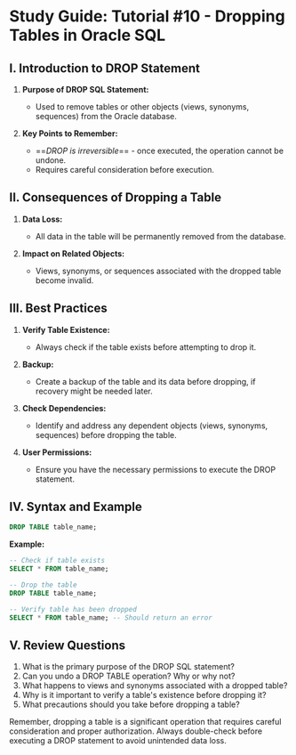 # Study Guide: Tutorial #10 - Dropping Tables in Oracle SQL

## I. Introduction to DROP Statement

1. **Purpose of DROP SQL Statement:**
   - Used to remove tables or other objects (views, synonyms, sequences) from the Oracle database. 

2. **Key Points to Remember:**
   - ==*DROP is irreversible*== - once executed, the operation cannot be undone. 
   - Requires careful consideration before execution.

## II. Consequences of Dropping a Table

1. **Data Loss:**
   - All data in the table will be permanently removed from the database. 

2. **Impact on Related Objects:**
   - Views, synonyms, or sequences associated with the dropped table become invalid. 

## III. Best Practices

1. **Verify Table Existence:**
   - Always check if the table exists before attempting to drop it.

2. **Backup:**
   - Create a backup of the table and its data before dropping, if recovery might be needed later.

3. **Check Dependencies:**
   - Identify and address any dependent objects (views, synonyms, sequences) before dropping the table.

4. **User Permissions:**
   - Ensure you have the necessary permissions to execute the DROP statement.

## IV. Syntax and Example

```sql
DROP TABLE table_name;
```

**Example:**
```sql
-- Check if table exists
SELECT * FROM table_name;

-- Drop the table
DROP TABLE table_name;

-- Verify table has been dropped
SELECT * FROM table_name; -- Should return an error
```

## V. Review Questions

1. What is the primary purpose of the DROP SQL statement?
2. Can you undo a DROP TABLE operation? Why or why not?
3. What happens to views and synonyms associated with a dropped table?
4. Why is it important to verify a table's existence before dropping it?
5. What precautions should you take before dropping a table?

Remember, dropping a table is a significant operation that requires careful consideration and proper authorization. Always double-check before executing a DROP statement to avoid unintended data loss. 

